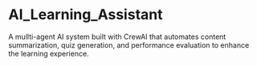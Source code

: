 # AI_Learning_Assistant
A mullti-agent AI system built with CrewAI that automates content summarization, quiz generation, and performance evaluation to enhance the learning experience.
